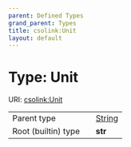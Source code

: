 ```yaml
---
parent: Defined Types
grand_parent: Types
title: csolink:Unit
layout: default
---
```


# Type: Unit




URI: [csolink:Unit](https://w3id.org/csolink/vocab/Unit)

|  |  |  |
| --- | --- | --- |
| Parent type | | [String](types/String.md) |
| Root (builtin) type | | **str** |
